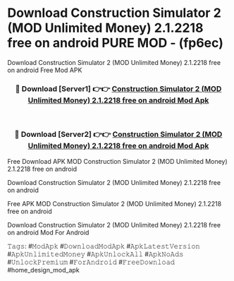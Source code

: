 # Download Construction Simulator 2 (MOD Unlimited Money) 2.1.2218 free on android PURE MOD - (fp6ec)
Download Construction Simulator 2 (MOD Unlimited Money) 2.1.2218 free on android Free Mod APK

<div align="center">
<h3>🔴 Download [Server1] 👉👉 <a href="https://apk-comot.site?title=Construction_Simulator_2_(MOD_Unlimited_Money)_2.1.2218_free_on_android">Construction Simulator 2 (MOD Unlimited Money) 2.1.2218 free on android Mod Apk</a></h3><br>

<h3>🔴 Download [Server2] 👉👉 <a href="https://apk-comot.site?title=Construction_Simulator_2_(MOD_Unlimited_Money)_2.1.2218_free_on_android">Construction Simulator 2 (MOD Unlimited Money) 2.1.2218 free on android Mod Apk</a></h3>
</div>


Free Download APK MOD Construction Simulator 2 (MOD Unlimited Money) 2.1.2218 free on android

Download Construction Simulator 2 (MOD Unlimited Money) 2.1.2218 free on android 

Free APK MOD Construction Simulator 2 (MOD Unlimited Money) 2.1.2218 free on android 

Download Construction Simulator 2 (MOD Unlimited Money) 2.1.2218 free on android Mod For Android

𝚃𝚊𝚐𝚜: #𝙼𝚘𝚍𝙰𝚙𝚔 #𝙳𝚘𝚠𝚗𝚕𝚘𝚊𝚍𝙼𝚘𝚍𝙰𝚙𝚔 #𝙰𝚙𝚔𝙻𝚊𝚝𝚎𝚜𝚝𝚅𝚎𝚛𝚜𝚒𝚘𝚗 #𝙰𝚙𝚔𝚄𝚗𝚕𝚒𝚖𝚒𝚝𝚎𝚍𝙼𝚘𝚗𝚎𝚢 #𝙰𝚙𝚔𝚄𝚗𝚕𝚘𝚌𝚔𝙰𝚕𝚕 #𝙰𝚙𝚔𝙽𝚘𝙰𝚍𝚜 #𝚄𝚗𝚕𝚘𝚌𝚔𝙿𝚛𝚎𝚖𝚒𝚞𝚖 #𝙵𝚘𝚛𝙰𝚗𝚍𝚛𝚘𝚒𝚍 #𝙵𝚛𝚎𝚎𝙳𝚘𝚠𝚗𝚕𝚘𝚊𝚍 #home_design_mod_apk